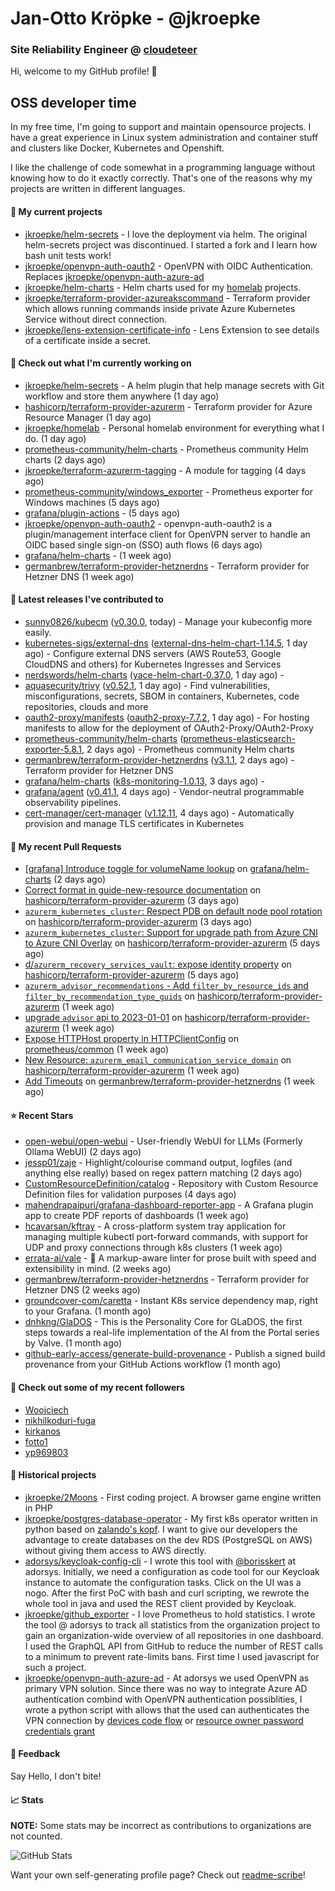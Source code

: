 # Jan-Otto Kröpke - @jkroepke
### Site Reliability Engineer @ [cloudeteer](https://cloudeteer.de/)

Hi, welcome to my GitHub profile! 👋

## OSS developer time
In my free time, I'm going to support and maintain opensource projects. I have a great experience in Linux system administration and container stuff and clusters like Docker, Kubernetes and Openshift.

I like the challenge of code somewhat in a programming language without knowing how to do it exactly correctly. That's one of the reasons why my projects are written in different languages.

#### 🌱 My current projects
- [jkroepke/helm-secrets](https://github.com/jkroepke/helm-secrets) - I love the deployment via helm. The original helm-secrets project was discontinued. I started a fork and I learn how bash unit tests work!
- [jkroepke/openvpn-auth-oauth2](https://github.com/jkroepke/openvpn-auth-oauth2) - OpenVPN with OIDC Authentication. Replaces  [jkroepke/openvpn-auth-azure-ad](https://github.com/jkroepke/openvpn-auth-azure-ad) 
- [jkroepke/helm-charts](https://github.com/jkroepke/helm-charts) - Helm charts used for my [homelab](https://github.com/jkroepke/homelab) projects.
- [jkroepke/terraform-provider-azureakscommand](https://github.com/jkroepke/terraform-provider-azureakscommand) - Terraform provider which allows running commands inside private Azure Kubernetes Service without direct connection.
- [jkroepke/lens-extension-certificate-info](https://github.com/jkroepke/lens-extension-certificate-info) - Lens Extension to see details of a certificate inside a secret.

#### 👷 Check out what I'm currently working on

- [jkroepke/helm-secrets](https://github.com/jkroepke/helm-secrets) - A helm plugin that help manage secrets with Git workflow and store them anywhere (1 day ago)
- [hashicorp/terraform-provider-azurerm](https://github.com/hashicorp/terraform-provider-azurerm) - Terraform provider for Azure Resource Manager (1 day ago)
- [jkroepke/homelab](https://github.com/jkroepke/homelab) - Personal homelab environment for everything what I do. (1 day ago)
- [prometheus-community/helm-charts](https://github.com/prometheus-community/helm-charts) - Prometheus community Helm charts (2 days ago)
- [jkroepke/terraform-azurerm-tagging](https://github.com/jkroepke/terraform-azurerm-tagging) - A module for tagging (4 days ago)
- [prometheus-community/windows_exporter](https://github.com/prometheus-community/windows_exporter) - Prometheus exporter for Windows machines (5 days ago)
- [grafana/plugin-actions](https://github.com/grafana/plugin-actions) -  (5 days ago)
- [jkroepke/openvpn-auth-oauth2](https://github.com/jkroepke/openvpn-auth-oauth2) - openvpn-auth-oauth2 is a plugin/management interface client for OpenVPN server to handle an OIDC based single sign-on (SSO) auth flows (6 days ago)
- [grafana/helm-charts](https://github.com/grafana/helm-charts) -  (1 week ago)
- [germanbrew/terraform-provider-hetznerdns](https://github.com/germanbrew/terraform-provider-hetznerdns) - Terraform provider for Hetzner DNS (1 week ago)

#### 🔭 Latest releases I've contributed to

- [sunny0826/kubecm](https://github.com/sunny0826/kubecm) ([v0.30.0](https://github.com/sunny0826/kubecm/releases/tag/v0.30.0), today) - Manage your kubeconfig more easily.
- [kubernetes-sigs/external-dns](https://github.com/kubernetes-sigs/external-dns) ([external-dns-helm-chart-1.14.5](https://github.com/kubernetes-sigs/external-dns/releases/tag/external-dns-helm-chart-1.14.5), 1 day ago) - Configure external DNS servers (AWS Route53, Google CloudDNS and others) for Kubernetes Ingresses and Services
- [nerdswords/helm-charts](https://github.com/nerdswords/helm-charts) ([yace-helm-chart-0.37.0](https://github.com/nerdswords/helm-charts/releases/tag/yace-helm-chart-0.37.0), 1 day ago) - 
- [aquasecurity/trivy](https://github.com/aquasecurity/trivy) ([v0.52.1](https://github.com/aquasecurity/trivy/releases/tag/v0.52.1), 1 day ago) - Find vulnerabilities, misconfigurations, secrets, SBOM in containers, Kubernetes, code repositories, clouds and more
- [oauth2-proxy/manifests](https://github.com/oauth2-proxy/manifests) ([oauth2-proxy-7.7.2](https://github.com/oauth2-proxy/manifests/releases/tag/oauth2-proxy-7.7.2), 1 day ago) - For hosting manifests to allow for the deployment of OAuth2-Proxy/OAuth2-Proxy
- [prometheus-community/helm-charts](https://github.com/prometheus-community/helm-charts) ([prometheus-elasticsearch-exporter-5.8.1](https://github.com/prometheus-community/helm-charts/releases/tag/prometheus-elasticsearch-exporter-5.8.1), 2 days ago) - Prometheus community Helm charts
- [germanbrew/terraform-provider-hetznerdns](https://github.com/germanbrew/terraform-provider-hetznerdns) ([v3.1.1](https://github.com/germanbrew/terraform-provider-hetznerdns/releases/tag/v3.1.1), 2 days ago) - Terraform provider for Hetzner DNS
- [grafana/helm-charts](https://github.com/grafana/helm-charts) ([k8s-monitoring-1.0.13](https://github.com/grafana/helm-charts/releases/tag/k8s-monitoring-1.0.13), 3 days ago) - 
- [grafana/agent](https://github.com/grafana/agent) ([v0.41.1](https://github.com/grafana/agent/releases/tag/v0.41.1), 4 days ago) - Vendor-neutral programmable observability pipelines.
- [cert-manager/cert-manager](https://github.com/cert-manager/cert-manager) ([v1.12.11](https://github.com/cert-manager/cert-manager/releases/tag/v1.12.11), 4 days ago) - Automatically provision and manage TLS certificates in Kubernetes

#### 🔨 My recent Pull Requests

- [[grafana] Introduce toggle for volumeName lookup](https://github.com/grafana/helm-charts/pull/3163) on [grafana/helm-charts](https://github.com/grafana/helm-charts) (2 days ago)
- [Correct format in guide-new-resource documentation](https://github.com/hashicorp/terraform-provider-azurerm/pull/26275) on [hashicorp/terraform-provider-azurerm](https://github.com/hashicorp/terraform-provider-azurerm) (3 days ago)
- [`azurerm_kubernetes_cluster`: Respect PDB on default node pool rotation](https://github.com/hashicorp/terraform-provider-azurerm/pull/26274) on [hashicorp/terraform-provider-azurerm](https://github.com/hashicorp/terraform-provider-azurerm) (3 days ago)
- [`azurerm_kubernetes_cluster`: Support for upgrade path from Azure CNI to Azure CNI Overlay](https://github.com/hashicorp/terraform-provider-azurerm/pull/26260) on [hashicorp/terraform-provider-azurerm](https://github.com/hashicorp/terraform-provider-azurerm) (5 days ago)
- [d/`azurerm_recovery_services_vault`: expose identity property](https://github.com/hashicorp/terraform-provider-azurerm/pull/26254) on [hashicorp/terraform-provider-azurerm](https://github.com/hashicorp/terraform-provider-azurerm) (5 days ago)
- [`azurerm_advisor_recommendations` - Add `filter_by_resource_ids` and `filter_by_recommendation_type_guids`](https://github.com/hashicorp/terraform-provider-azurerm/pull/26220) on [hashicorp/terraform-provider-azurerm](https://github.com/hashicorp/terraform-provider-azurerm) (1 week ago)
- [upgrade `advisor` api to 2023-01-01](https://github.com/hashicorp/terraform-provider-azurerm/pull/26205) on [hashicorp/terraform-provider-azurerm](https://github.com/hashicorp/terraform-provider-azurerm) (1 week ago)
- [Expose HTTPHost property in HTTPClientConfig](https://github.com/prometheus/common/pull/645) on [prometheus/common](https://github.com/prometheus/common) (1 week ago)
- [New Resource: `azurerm_email_communication_service_domain`](https://github.com/hashicorp/terraform-provider-azurerm/pull/26179) on [hashicorp/terraform-provider-azurerm](https://github.com/hashicorp/terraform-provider-azurerm) (1 week ago)
- [Add Timeouts](https://github.com/germanbrew/terraform-provider-hetznerdns/pull/70) on [germanbrew/terraform-provider-hetznerdns](https://github.com/germanbrew/terraform-provider-hetznerdns) (1 week ago)

#### ⭐ Recent Stars

- [open-webui/open-webui](https://github.com/open-webui/open-webui) - User-friendly WebUI for LLMs (Formerly Ollama WebUI) (2 days ago)
- [jessp01/zaje](https://github.com/jessp01/zaje) - Highlight/colourise command output, logfiles (and anything else really) based on regex pattern matching (2 days ago)
- [CustomResourceDefinition/catalog](https://github.com/CustomResourceDefinition/catalog) - Repository with Custom Resource Definition files for validation purposes (4 days ago)
- [mahendrapaipuri/grafana-dashboard-reporter-app](https://github.com/mahendrapaipuri/grafana-dashboard-reporter-app) - A Grafana plugin app to create PDF reports of dashboards (1 week ago)
- [hcavarsan/kftray](https://github.com/hcavarsan/kftray) - A cross-platform system tray application for managing multiple kubectl port-forward commands, with support for UDP and proxy connections through k8s clusters (1 week ago)
- [errata-ai/vale](https://github.com/errata-ai/vale) - :pencil: A markup-aware linter for prose built with speed and extensibility in mind. (2 weeks ago)
- [germanbrew/terraform-provider-hetznerdns](https://github.com/germanbrew/terraform-provider-hetznerdns) - Terraform provider for Hetzner DNS (2 weeks ago)
- [groundcover-com/caretta](https://github.com/groundcover-com/caretta) - Instant K8s service dependency map, right to your Grafana. (1 month ago)
- [dnhkng/GlaDOS](https://github.com/dnhkng/GlaDOS) - This is the Personality Core for GLaDOS, the first steps towards a real-life implementation of the AI from the Portal series by Valve. (1 month ago)
- [github-early-access/generate-build-provenance](https://github.com/github-early-access/generate-build-provenance) - Publish a signed build provenance from your GitHub Actions workflow (1 month ago)

#### 👯 Check out some of my recent followers

- [Woojciech](https://github.com/Woojciech)
- [nikhilkoduri-fuga](https://github.com/nikhilkoduri-fuga)
- [kirkanos](https://github.com/kirkanos)
- [fotto1](https://github.com/fotto1)
- [yp969803](https://github.com/yp969803)

#### 📜 Historical projects
- [jkroepke/2Moons](https://github.com/jkroepke/2Moons) - First coding project. A browser game engine written in PHP
- [jkroepke/postgres-database-operator](https://github.com/jkroepke/postgres-database-operator) - My first k8s operator written in python based on [zalando's kopf](https://github.com/zalando-incubator/kopf). I want to give our developers the advantage to create databases on the dev RDS (PostgreSQL on AWS) without giving them access to AWS directly.
- [adorsys/keycloak-config-cli](https://github.com/adorsys/keycloak-config-cli) - I wrote this tool with [@borisskert](https://github.com/borisskert) at adorsys. Initially, we need a configuration as code tool for our Keycloak instance to automate the configuration tasks. Click on the UI was a nogo. After the first PoC with bash and curl scripting, we rewrote the whole tool in java and used the REST client provided by Keycloak.
- [jkroepke/github_exporter](https://github.com/jkroepke/github_exporter) - I love Prometheus to hold statistics. I wrote the tool @ adorsys to track all statistics from the organization project to gain an organization-wide overview of all repositories in one dashboard. I used the GraphQL API from GitHub to reduce the number of REST calls to a minimum to prevent rate-limits bans. First time I used javascript for such a project.
- [jkroepke/openvpn-auth-azure-ad](https://github.com/jkroepke/openvpn-auth-azure-ad) - At adorsys we used OpenVPN as primary VPN solution. Since there was no way to integrate Azure AD authentication combind with OpenVPN authentication possiblities, I wrote a python script with allows that the used can authenticates the VPN connection by [devices code flow](https://docs.microsoft.com/en-us/azure/active-directory/develop/v2-oauth2-device-code) or [resource owner password credentials grant](https://docs.microsoft.com/en-us/azure/active-directory/develop/v2-oauth-ropc)

#### 💬 Feedback

Say Hello, I don't bite!

#### 📈 Stats

**NOTE:** Some stats may be incorrect as contributions to organizations
are not counted.

![GitHub Stats](https://github-readme-stats.vercel.app/api?username=jkroepke&count_private=false&theme=tokyonight&show_icons=true)

Want your own self-generating profile page? Check out [readme-scribe](https://github.com/muesli/readme-scribe)!
